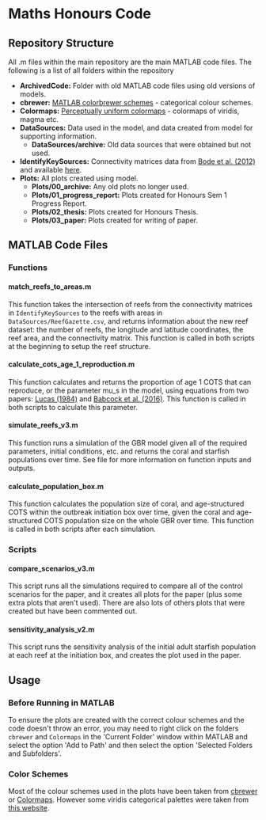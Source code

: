 # Maths Honours Code

## Repository Structure
All .m files within the main repository are the main MATLAB code files. The following is a list of all folders within the repository

- **ArchivedCode:** Folder with old MATLAB code files using old versions of models.
- **cbrewer:** [MATLAB colorbrewer schemes](https://au.mathworks.com/matlabcentral/fileexchange/34087-cbrewer-colorbrewer-schemes-for-matlab) - categorical colour schemes.
- **Colormaps:** [Perceptually uniform colormaps](https://au.mathworks.com/matlabcentral/fileexchange/51986-perceptually-uniform-colormaps) - colormaps of viridis, magma etc. 
- **DataSources:** Data used in the model, and data created from model for supporting information.
	- **DataSources/archive:** Old data sources that were obtained but not used.
- **IdentifyKeySources:** Connectivity matrices data from [Bode et al. (2012)](https://www.int-res.com/abstracts/meps/v466/p155-166) and available [here](https://github.com/MikeBode/IdentifyKeySources).
- **Plots:** All plots created using model.
	- **Plots/00_archive:** Any old plots no longer used.
	- **Plots/01_progress_report:** Plots created for Honours Sem 1 Progress Report.
	- **Plots/02_thesis:** Plots created for Honours Thesis.
	- **Plots/03_paper:** Plots created for writing of paper.

## MATLAB Code Files

### Functions
#### match_reefs_to_areas.m
This function takes the intersection of reefs from the connectivity matrices in `IdentifyKeySources` to the reefs with areas in `DataSources/ReefGazette.csv`, and returns information about the new reef dataset: the number of reefs, the longitude and latitude coordinates, the reef area, and the connectivity matrix. This function is called in both scripts at the beginning to setup the reef structure.

#### calculate_cots_age_1_reproduction.m
This function calculates and returns the proportion of age 1 COTS that can reproduce, or the parameter mu_s in the model, using equations from two papers: [Lucas (1984)](https://www.sciencedirect.com/science/article/abs/pii/0022098184902144) and [Babcock et al. (2016)](https://link.springer.com/article/10.1007/s00227-016-3009-5). This function is called in both scripts to calculate this parameter.

#### simulate_reefs_v3.m
This function runs a simulation of the GBR model given all of the required parameters, initial conditions, etc. and returns the coral and starfish populations over time. See file for more information on function inputs and outputs. 

#### calculate_population_box.m
This function calculates the population size of coral, and age-structured COTS within the outbreak initiation box over time, given the coral and age-structured COTS population size on the whole GBR over time. This function is called in both scripts after each simulation.

### Scripts

#### compare_scenarios_v3.m
This script runs all the simulations required to compare all of the control scenarios for the paper, and it creates all plots for the paper (plus some extra plots that aren't used). There are also lots of others plots that were created but have been commented out.

#### sensitivity_analysis_v2.m
This script runs the sensitivity analysis of the initial adult starfish population at each reef at the initiation box, and creates the plot used in the paper. 

## Usage
### Before Running in MATLAB
To ensure the plots are created with the correct colour schemes and the code doesn't throw an error, you may need to right click on the folders `cbrewer` and `Colormaps` in the 'Current Folder' window within MATLAB and select the option 'Add to Path' and then select the option 'Selected Folders and Subfolders'.

### Color Schemes
Most of the colour schemes used in the plots have been taken from [cbrewer](https://au.mathworks.com/matlabcentral/fileexchange/34087-cbrewer-colorbrewer-schemes-for-matlab) or [Colormaps](https://au.mathworks.com/matlabcentral/fileexchange/51986-perceptually-uniform-colormaps). However some viridis categorical palettes were taken from [this website](https://waldyrious.net/viridis-palette-generator/).
